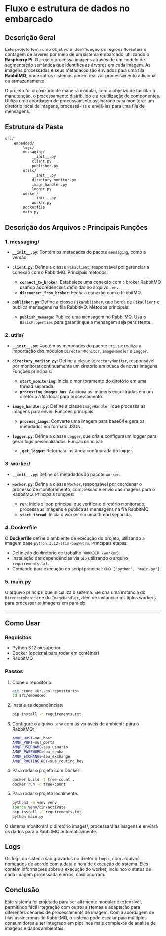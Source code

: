 # Fluxo e estrutura de dados no embarcado

## Descrição Geral
Este projeto tem como objetivo a identificação de regiões florestais e contagem de árvores por meio de um sistema embarcado, utilizando o **Raspberry Pi**. O projeto processa imagens através de um modelo de segmentação semântica que identifica as árvores em cada imagem. As imagens processadas e seus metadados são enviados para uma fila **RabbitMQ**, onde outros sistemas podem realizar processamento adicional ou armazenamento.

O projeto foi organizado de maneira modular, com o objetivo de facilitar a manutenção, o processamento distribuído e a reutilização de componentes. Utiliza uma abordagem de processamento assíncrono para monitorar um diretório local de imagens, processá-las e enviá-las para uma fila de mensagens.

## Estrutura da Pasta

```bash
src/
    embedded/
        logs/
        messaging/
            __init__.py
            client.py
            publisher.py
        utils/
            __init__.py
            directory_monitor.py
            image_handler.py
            logger.py
        worker/
            __init__.py
            worker.py
        Dockerfile
        main.py
```

## Descrição dos Arquivos e Principais Funções

### 1. messaging/

- **`__init__.py`**: Contém os metadados do pacote `messaging`, como a versão.

- **`client.py`**: Define a classe `PikaClient`, responsável por gerenciar a conexão com o RabbitMQ. Principais métodos:
  - **`connect_to_broker`**: Estabelece uma conexão com o broker RabbitMQ usando as credenciais definidas no arquivo `.env`.
  - **`disconnect_from_broker`**: Fecha a conexão com o RabbitMQ.

- **`publisher.py`**: Define a classe `PikaPublisher`, que herda de `PikaClient` e publica mensagens na fila RabbitMQ. Métodos principais:
  - **`publish_message`**: Publica uma mensagem no RabbitMQ. Usa o `BasicProperties` para garantir que a mensagem seja persistente.

### 2. utils/

- **`__init__.py`**: Contém os metadados do pacote `utils` e realiza a importação dos módulos `DirectoryMonitor`, `ImageHandler` e `Logger`.

- **`directory_monitor.py`**: Define a classe `DirectoryMonitor`, responsável por monitorar continuamente um diretório em busca de novas imagens. Funções principais:
  - **`start_monitoring`**: Inicia o monitoramento do diretório em uma thread separada.
  - **`processing_images_bus`**: Adiciona as imagens encontradas em um diretório à fila local para processamento.

- **`image_handler.py`**: Define a classe `ImageHandler`, que processa as imagens para envio. Funções principais:
  - **`process_image`**: Converte uma imagem para base64 e gera os metadados em formato JSON.

- **`logger.py`**: Define a classe `Logger`, que cria e configura um logger para gerar logs personalizados. Função principal:
  - **`_get_logger`**: Retorna a instância configurada do logger.

### 3. worker/

- **`__init__.py`**: Define os metadados do pacote `worker`.

- **`worker.py`**: Define a classe `Worker`, responsável por coordenar o processo de monitoramento, compressão e envio das imagens para o RabbitMQ. Principais funções:
  - **`run`**: Inicia o loop principal que verifica o diretório monitorado, processa as imagens e publica as mensagens na fila RabbitMQ.
  - **`start_thread`**: Inicia o worker em uma thread separada.

### 4. Dockerfile

O **Dockerfile** define o ambiente de execução do projeto, utilizando a imagem base `python:3.12-slim-bookworm`. Principais etapas:

- Definição do diretório de trabalho (`WORKDIR /worker`).
- Instalação das dependências via `pip` utilizando o arquivo `requirements.txt`.
- Comando para execução do script principal: `CMD ["python", "main.py"]`.

### 5. main.py

O arquivo principal que inicializa o sistema. Ele cria uma instância do `DirectoryMonitor` e do `ImageHandler`, além de instanciar múltiplos workers para processar as imagens em paralelo.

---

## Como Usar

### Requisitos

- Python 3.12 ou superior
- Docker (opcional para rodar em contêiner)
- RabbitMQ

### Passos

1. Clone o repositório:

   ```bash
   git clone <url-do-repositorio>
   cd src/embedded
    ```

2. Instale as dependências:

    ```bash
    pip install -r requirements.txt
    ```

3. Configure o arquivo `.env` com as variáveis de ambiente para o RabbitMQ:

    ```bash
    AMQP_HOST=seu_host
    AMQP_PORT=sua_porta
    AMQP_USERNAME=seu_usuario
    AMQP_PASSWORD=sua_senha
    AMQP_EXCHANGE=seu_exchange
    AMQP_ROUTING_KEY=sua_routing_key
    ```
4. Para rodar o projeto com Docker:

    ```bash
    docker build -t tree-count .
    docker run -d tree-count
    ```

5. Para rodar o projeto localmente:

    ```bash
    python3 -m venv venv
    source venv/bin/activate
    pip install -r requirements.txt
    python main.py
    ```

O sistema monitorará o diretório images/, processará as imagens e enviará os dados para o RabbitMQ automaticamente.

## Logs

Os logs do sistema são gravados no diretório `logs/`, com arquivos nomeados de acordo com a data e hora de execução do sistema. Eles contêm informações sobre a execução do worker, incluindo o status de cada imagem processada e erros, caso ocorram.

## Conclusão

Este sistema foi projetado para ser altamente modular e extensível, permitindo fácil integração com outros sistemas e adaptação para diferentes cenários de processamento de imagem. Com a abordagem de filas assíncronas do RabbitMQ, o sistema pode escalar para múltiplos consumidores e ser integrado em pipelines mais complexos de análise de imagens e dados ambientais.

